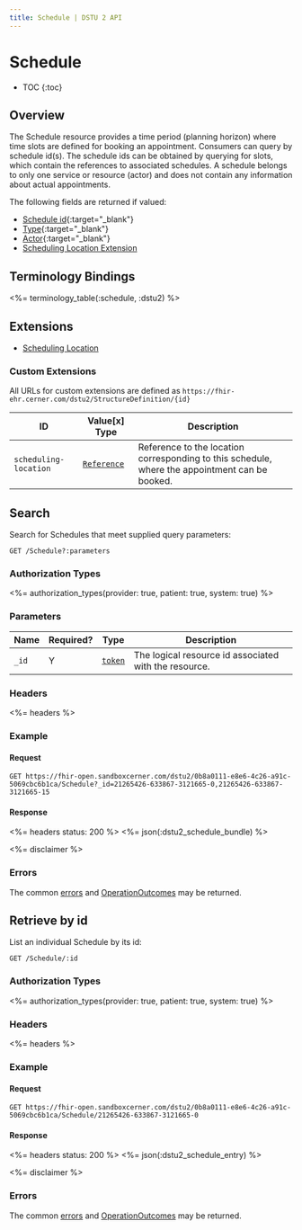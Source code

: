 ```yaml
---
title: Schedule | DSTU 2 API
---
```


# Schedule

* TOC
{:toc}

## Overview

The Schedule resource provides a time period (planning horizon) where time slots are defined for booking an appointment.
Consumers can query by schedule id(s). The schedule ids can be obtained by querying for slots, which contain the
references to associated schedules. A schedule belongs to only one service or resource (actor) and does not contain any
information about actual appointments.

The following fields are returned if valued:

* [Schedule id](http://hl7.org/fhir/dstu2/resource-definitions.html#Resource.id){:target="_blank"}
* [Type](http://hl7.org/fhir/DSTU2/schedule-definitions.html#Schedule.type){:target="_blank"}
* [Actor](http://hl7.org/fhir/DSTU2/schedule-definitions.html#Schedule.actor){:target="_blank"}
* [Scheduling Location Extension](#extensions)

## Terminology Bindings

<%= terminology_table(:schedule, :dstu2) %>

## Extensions

* [Scheduling Location]

### Custom Extensions

All URLs for custom extensions are defined as `https://fhir-ehr.cerner.com/dstu2/StructureDefinition/{id}`

ID                         | Value\[x] Type         | Description
---------------------------|------------------------|----------------------------------------------------------------------------------
`scheduling-location`      | [`Reference`]          | Reference to the location corresponding to this schedule, where the appointment can be booked.

## Search

Search for Schedules that meet supplied query parameters:

    GET /Schedule?:parameters

### Authorization Types

<%= authorization_types(provider: true, patient: true, system: true) %>

### Parameters

 Name         | Required?                             | Type          | Description
--------------|---------------------------------------|---------------|------------------------------------------------------------------------------------
`_id`         | Y                                     | [`token`]     | The logical resource id associated with the resource.

### Headers

 <%= headers %>

### Example

#### Request

    GET https://fhir-open.sandboxcerner.com/dstu2/0b8a0111-e8e6-4c26-a91c-5069cbc6b1ca/Schedule?_id=21265426-633867-3121665-0,21265426-633867-3121665-15

#### Response
<%= headers status: 200 %>
<%= json(:dstu2_schedule_bundle) %>

<%= disclaimer %>

### Errors

The common [errors] and [OperationOutcomes] may be returned.

## Retrieve by id

List an individual Schedule by its id:

    GET /Schedule/:id

### Authorization Types

<%= authorization_types(provider: true, patient: true, system: true) %>

### Headers

<%= headers %>

### Example

#### Request

    GET https://fhir-open.sandboxcerner.com/dstu2/0b8a0111-e8e6-4c26-a91c-5069cbc6b1ca/Schedule/21265426-633867-3121665-0

#### Response

<%= headers status: 200 %>
<%= json(:dstu2_schedule_entry) %>

<%= disclaimer %>

### Errors

The common [errors] and [OperationOutcomes] may be returned.


[`reference`]: http://hl7.org/fhir/DSTU2/search.html#reference
[`token`]: http://hl7.org/fhir/DSTU2/search.html#token
[`date`]: http://hl7.org/fhir/DSTU2/search.html#date
[`number`]: http://hl7.org/fhir/DSTU2/search.html#number
[`string`]: http://hl7.org/fhir/DSTU2/datatypes.html#string
[`CodeableConcept`]: http://hl7.org/fhir/DSTU2/datatypes.html#codeableconcept
[errors]: ../../#client-errors
[OperationOutcomes]: ../../#operation-outcomes
[Scheduling Location]: #custom-extensions
